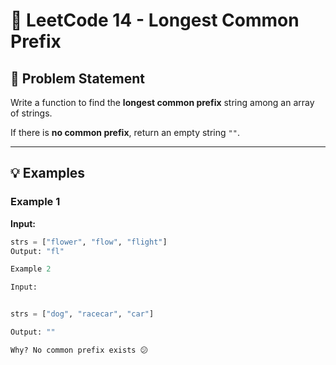 # 🌸 LeetCode 14 - Longest Common Prefix

## 📝 Problem Statement

Write a function to find the **longest common prefix** string among an array of strings.

If there is **no common prefix**, return an empty string `""`.

---

## 💡 Examples

### Example 1
**Input:**
```python
strs = ["flower", "flow", "flight"]
Output: "fl"

Example 2

Input:


strs = ["dog", "racecar", "car"]

Output: ""

Why? No common prefix exists 😕

